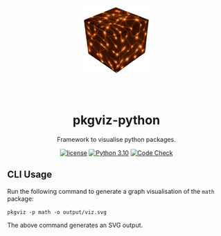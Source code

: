 <div align="center">

<img width="150px" src="assets/logo.png" alt="logo" style="padding-top:50px;padding-bottom:50px">

<h1> pkgviz-python </h1>

Framework to visualise python packages.

[![license](https://img.shields.io/badge/License-MIT-blue.svg)](https://github.com/AjinkyaIndulkar/pkgviz-python/dot/blob/main/LICENSE)
[![Python 3.10](https://img.shields.io/badge/python-3.10-blue.svg)](https://www.python.org/downloads/release/python-3106/)
[![Code Check](https://github.com/AjinkyaIndulkar/pkgviz-python/actions/workflows/code-check.yaml/badge.svg)](https://github.com/AjinkyaIndulkar/pkgviz-python/actions/workflows/code-check.yaml)

</div>


## CLI Usage

Run the following command to generate a graph visualisation of the `math` package:

```
pkgviz -p math -o output/viz.svg
```

The above command generates an SVG output.
